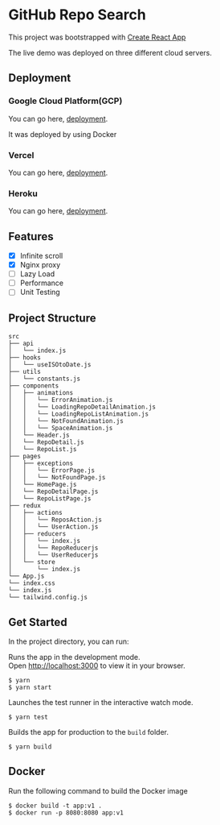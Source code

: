 # GitHub Repo Search

This project was bootstrapped with [Create React App](https://github.com/facebook/create-react-app)

The live demo was deployed on three different cloud servers.

## Deployment
### Google Cloud Platform(GCP)
You can go here, [deployment](https://github-repo-search-react-ewrxmngera-de.a.run.app/).

It was deployed by using Docker

### Vercel
You can go here, [deployment](https://github-repo-search-react.vercel.app/).

### Heroku
You can go here, [deployment](https://nameless-coast-50474.herokuapp.com/).

## Features
- [X] Infinite scroll
- [X] Nginx proxy
- [ ] Lazy Load
- [ ] Performance
- [ ] Unit Testing

## Project Structure
```
src
├── api
│   └── index.js
├── hooks
│   └── useISOtoDate.js
├── utils
│   └── constants.js
├── components
│   ├── animations
│   │   └── ErrorAnimation.js
│   │   └── LoadingRepoDetailAnimation.js
│   │   └── LoadingRepoListAnimation.js
│   │   └── NotFoundAnimation.js
│   │   └── SpaceAnimation.js
│   └── Header.js
│   └── RepoDetail.js
│   └── RepoList.js
├── pages
│   ├── exceptions
│   │   └── ErrorPage.js
│   │   └── NotFoundPage.js
│   └── HomePage.js
│   └── RepoDetailPage.js
│   └── RepoListPage.js
├── redux
│   ├── actions
│   │   └── ReposAction.js
│   │   └── UserAction.js
│   ├── reducers
│   │   └── index.js
│   │   └── RepoReducerjs
│   │   └── UserReducerjs
│   └── store
│       └── index.js
└── App.js
└── index.css
└── index.js
└── tailwind.config.js
```

## Get Started

In the project directory, you can run:

Runs the app in the development mode.\
Open [http://localhost:3000](http://localhost:3000) to view it in your browser.
```
$ yarn
$ yarn start
```
Launches the test runner in the interactive watch mode.
```
$ yarn test
```
Builds the app for production to the `build` folder.
```
$ yarn build
```

## Docker
Run the following command to build the Docker image
```
$ docker build -t app:v1 .
$ docker run -p 8080:8080 app:v1
```
